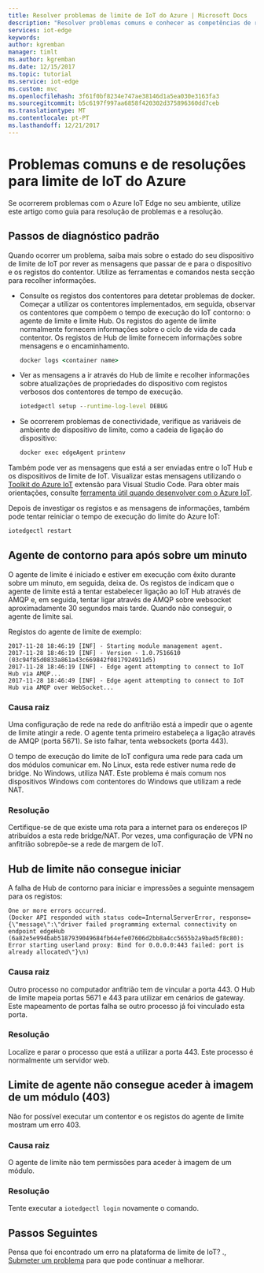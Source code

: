 ```yaml
---
title: Resolver problemas de limite de IoT do Azure | Microsoft Docs
description: "Resolver problemas comuns e conhecer as competências de resolução de problemas para o limite de IoT do Azure"
services: iot-edge
keywords: 
author: kgremban
manager: timlt
ms.author: kgremban
ms.date: 12/15/2017
ms.topic: tutorial
ms.service: iot-edge
ms.custom: mvc
ms.openlocfilehash: 3f61f0bf8234e747ae38146d1a5ea030e3163fa3
ms.sourcegitcommit: b5c6197f997aa6858f420302d375896360dd7ceb
ms.translationtype: MT
ms.contentlocale: pt-PT
ms.lasthandoff: 12/21/2017
---
```

# <a name="common-issues-and-resolutions-for-azure-iot-edge"></a>Problemas comuns e de resoluções para limite de IoT do Azure

Se ocorrerem problemas com o Azure IoT Edge no seu ambiente, utilize este artigo como guia para resolução de problemas e a resolução. 

## <a name="standard-diagnostic-steps"></a>Passos de diagnóstico padrão 

Quando ocorrer um problema, saiba mais sobre o estado do seu dispositivo de limite de IoT por rever as mensagens que passar de e para o dispositivo e os registos do contentor. Utilize as ferramentas e comandos nesta secção para recolher informações. 

* Consulte os registos dos contentores para detetar problemas de docker. Começar a utilizar os contentores implementados, em seguida, observar os contentores que compõem o tempo de execução do IoT contorno: o agente de limite e limite Hub. Os registos do agente de limite normalmente fornecem informações sobre o ciclo de vida de cada contentor. Os registos de Hub de limite fornecem informações sobre mensagens e o encaminhamento. 

   ```cmd
   docker logs <container name>
   ```

* Ver as mensagens a ir através do Hub de limite e recolher informações sobre atualizações de propriedades do dispositivo com registos verbosos dos contentores de tempo de execução.

   ```cmd
   iotedgectl setup --runtime-log-level DEBUG
   ```

* Se ocorrerem problemas de conectividade, verifique as variáveis de ambiente de dispositivo de limite, como a cadeia de ligação do dispositivo:

   ```cmd
   docker exec edgeAgent printenv
   ```

Também pode ver as mensagens que está a ser enviadas entre o IoT Hub e os dispositivos de limite de IoT. Visualizar estas mensagens utilizando o [Toolkit do Azure IoT](https://marketplace.visualstudio.com/items?itemName=vsciot-vscode.azure-iot-toolkit) extensão para Visual Studio Code. Para obter mais orientações, consulte [ferramenta útil quando desenvolver com o Azure IoT](https://blogs.msdn.microsoft.com/iotdev/2017/09/01/handy-tool-when-you-develop-with-azure-iot/).

Depois de investigar os registos e as mensagens de informações, também pode tentar reiniciar o tempo de execução do limite do Azure IoT:

   ```cmd
   iotedgectl restart
   ```

## <a name="edge-agent-stops-after-about-a-minute"></a>Agente de contorno para após sobre um minuto

O agente de limite é iniciado e estiver em execução com êxito durante sobre um minuto, em seguida, deixa de. Os registos de indicam que o agente de limite está a tentar estabelecer ligação ao IoT Hub através de AMQP e, em seguida, tentar ligar através de AMQP sobre websocket aproximadamente 30 segundos mais tarde. Quando não conseguir, o agente de limite sai. 

Registos do agente de limite de exemplo:

```
2017-11-28 18:46:19 [INF] - Starting module management agent. 
2017-11-28 18:46:19 [INF] - Version - 1.0.7516610 (03c94f85d0833a861a43c669842f0817924911d5) 
2017-11-28 18:46:19 [INF] - Edge agent attempting to connect to IoT Hub via AMQP... 
2017-11-28 18:46:49 [INF] - Edge agent attempting to connect to IoT Hub via AMQP over WebSocket... 
```

### <a name="root-cause"></a>Causa raiz
Uma configuração de rede na rede do anfitrião está a impedir que o agente de limite atingir a rede. O agente tenta primeiro estabeleça a ligação através de AMQP (porta 5671). Se isto falhar, tenta websockets (porta 443).

O tempo de execução do limite de IoT configura uma rede para cada um dos módulos comunicar em. No Linux, esta rede estiver numa rede de bridge. No Windows, utiliza NAT. Este problema é mais comum nos dispositivos Windows com contentores do Windows que utilizam a rede NAT. 

### <a name="resolution"></a>Resolução
Certifique-se de que existe uma rota para a internet para os endereços IP atribuídos a esta rede bridge/NAT. Por vezes, uma configuração de VPN no anfitrião sobrepõe-se a rede de margem de IoT. 

## <a name="edge-hub-fails-to-start"></a>Hub de limite não consegue iniciar

A falha de Hub de contorno para iniciar e impressões a seguinte mensagem para os registos: 

```
One or more errors occurred. 
(Docker API responded with status code=InternalServerError, response=
{\"message\":\"driver failed programming external connectivity on endpoint edgeHub (6a82e5e994bab5187939049684fb64efe07606d2bb8a4cc5655b2a9bad5f8c80): 
Error starting userland proxy: Bind for 0.0.0.0:443 failed: port is already allocated\"}\n) 
```

### <a name="root-cause"></a>Causa raiz
Outro processo no computador anfitrião tem de vincular a porta 443. O Hub de limite mapeia portas 5671 e 443 para utilizar em cenários de gateway. Este mapeamento de portas falha se outro processo já foi vinculado esta porta. 

### <a name="resolution"></a>Resolução
Localize e parar o processo que está a utilizar a porta 443. Este processo é normalmente um servidor web.

## <a name="edge-agent-cant-access-a-modules-image-403"></a>Limite de agente não consegue aceder à imagem de um módulo (403)
Não for possível executar um contentor e os registos do agente de limite mostram um erro 403. 

### <a name="root-cause"></a>Causa raiz
O agente de limite não tem permissões para aceder à imagem de um módulo. 

### <a name="resolution"></a>Resolução
Tente executar a `iotedgectl login` novamente o comando.

## <a name="next-steps"></a>Passos Seguintes
Pensa que foi encontrado um erro na plataforma de limite de IoT? ., [Submeter um problema](https://github.com/Azure/iot-edge/issues) para que pode continuar a melhorar. 
